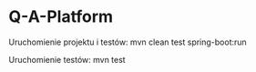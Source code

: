 # Q-A-Platform

Uruchomienie projektu i testów: 
    mvn clean test spring-boot:run

Uruchomienie testów: 
    mvn test
